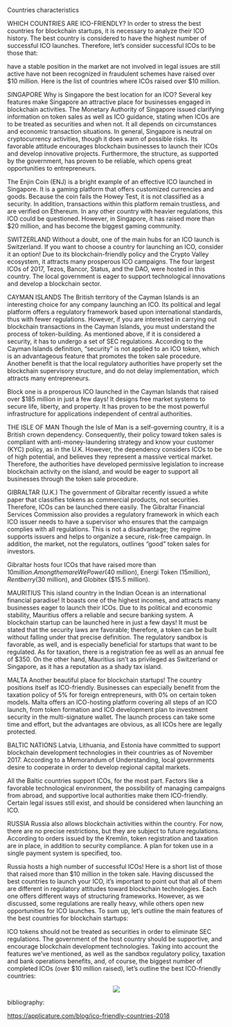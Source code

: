 Countries characteristics

WHICH COUNTRIES ARE ICO-FRIENDLY?
In order to stress the best countries for blockchain startups, it is necessary to analyze their ICO history. The best country is considered to have the highest number of successful ICO launches. Therefore, let’s consider successful ICOs to be those that:

have a stable position in the market
are not involved in legal issues
are still active
have not been recognized in fraudulent schemes
have raised over $10 million.
Here is the list of countries where ICOs raised over $10 million.

SINGAPORE
Why is Singapore the best location for an ICO? Several key features make Singapore an attractive place for businesses engaged in blockchain activities. The Monetary Authority of Singapore issued clarifying information on token sales as well as ICO guidance, stating when ICOs are to be treated as securities and when not. It all depends on circumstances and economic transaction situations. In general, Singapore is neutral on cryptocurrency activities, though it does warn of possible risks. Its favorable attitude encourages blockchain businesses to launch their ICOs and develop innovative projects. Furthermore, the structure, as supported by the government, has proven to be reliable, which opens great opportunities to entrepreneurs.

The Enjin Coin (ENJ) is a bright example of an effective ICO launched in Singapore. It is a gaming platform that offers customized currencies and goods.
Because the coin fails the Howey Test, it is not classified as a security. In addition, transactions within this platform remain trustless, and are verified on Ethereum. In any other country with heavier regulations, this ICO could be questioned. However, in Singapore, it has raised more than $20 million, and has become the biggest gaming community.

SWITZERLAND
Without a doubt, one of the main hubs for an ICO launch is Switzerland. If you want to choose a country for launching an ICO, consider it an option! Due to its blockchain-friendly policy and the Crypto Valley ecosystem, it attracts many prosperous ICO campaigns. The four largest ICOs of 2017, Tezos, Bancor, Status, and the DAO, were hosted in this country. The local government is eager to support technological innovations and develop a blockchain sector.

CAYMAN ISLANDS
The British territory of the Cayman Islands is an interesting choice for any company launching an ICO. Its political and legal platform offers a regulatory framework based upon international standards, thus with fewer regulations. However, if you are interested in carrying out blockchain transactions in the Cayman Islands, you must understand the process of token-building. As mentioned above, if it is considered a security, it has to undergo a set of SEC regulations. According to the Cayman Islands definition, “security” is not applied to an ICO token, which is an advantageous feature that promotes the token sale procedure. Another benefit is that the local regulatory authorities have properly set the blockchain supervisory structure, and do not delay implementation, which attracts many entrepreneurs.

Block one is a prosperous ICO launched in the Cayman Islands that raised over $185 million in just a few days! It designs free market systems to secure life, liberty, and property. It has proven to be the most powerful infrastructure for applications independent of central authorities.

THE ISLE OF MAN
Though the Isle of Man is a self-governing country, it is a British crown dependency. Consequently, their policy toward token sales is compliant with anti-money-laundering strategy and know your customer (KYC) policy, as in the U.K. However, the dependency considers ICOs to be of high potential, and believes they represent a massive vertical market. Therefore, the authorities have developed permissive legislation to increase blockchain activity on the island, and would be eager to support all businesses through the token sale procedure.

GIBRALTAR (U.K.)
The government of Gibraltar recently issued a white paper that classifies tokens as commercial products, not securities. Therefore, ICOs can be launched there easily. The Gibraltar Financial Services Commission also provides a regulatory framework in which each ICO issuer needs to have a supervisor who ensures that the campaign complies with all regulations. This is not a disadvantage; the regime supports issuers and helps to organize a secure, risk-free campaign. In addition, the market, not the regulators, outlines “good” token sales for investors.

Gibraltar hosts four ICOs that have raised more than $10 million. Among them are WePower ($40 million), Energi Token ($15 million), Rentberry ($30 million), and Globitex ($15.5 million).

MAURITIUS
This island country in the Indian Ocean is an international financial paradise! It boasts one of the highest incomes, and attracts many businesses eager to launch their ICOs. Due to its political and economic stability, Mauritius offers a reliable and secure banking system. A blockchain startup can be launched here in just a few days! It must be stated that the security laws are favorable; therefore, a token can be built without falling under that precise definition. The regulatory sandbox is favorable, as well, and is especially beneficial for startups that want to be regulated. As for taxation, there is a registration fee as well as an annual fee of $350. On the other hand, Mauritius isn’t as privileged as Switzerland or Singapore, as it has a reputation as a shady tax island.

MALTA
Another beautiful place for blockchain startups! The country positions itself as ICO-friendly. Businesses can especially benefit from the taxation policy of 5% for foreign entrepreneurs, with 0% on certain token models. Malta offers an ICO-hosting platform covering all steps of an ICO launch, from token formation and ICO development plan to investment security in the multi-signature wallet. The launch process can take some time and effort, but the advantages are obvious, as all ICOs here are legally protected.

BALTIC NATIONS
Latvia, Lithuania, and Estonia have committed to support blockchain development technologies in their countries as of November 2017. According to a Memorandum of Understanding, local governments desire to cooperate in order to develop regional capital markets.

All the Baltic countries support ICOs, for the most part. Factors like a favorable technological environment, the possibility of managing campaigns from abroad, and supportive local authorities make them ICO-friendly. Certain legal issues still exist, and should be considered when launching an ICO.

RUSSIA
Russia also allows blockchain activities within the country. For now, there are no precise restrictions, but they are subject to future regulations. According to orders issued by the Kremlin, token registration and taxation are in place, in addition to security compliance. A plan for token use in a single payment system is specified, too.

Russia hosts a high number of successful ICOs! Here is a short list of those that raised more than $10 million in the token sale.
Having discussed the best countries to launch your ICO, it’s important to point out that all of them are different in regulatory attitudes toward blockchain technologies. Each one offers different ways of structuring frameworks. However, as we discussed, some regulations are really heavy, while others open new opportunities for ICO launches. To sum up, let’s outline the main features of the best countries for blockchain startups:

ICO tokens should not be treated as securities in order to eliminate SEC regulations.
The government of the host country should be supportive, and encourage blockchain development technologies.
Taking into account the features we’ve mentioned, as well as the sandbox regulatory policy, taxation and bank operations benefits, and, of course, the biggest number of completed ICOs (over $10 million raised), let’s outline the best ICO-friendly countries:


<p align="center">
<img src="https://github.com/bitfinc/minestone/blob/master/List%20of%20countries/The_most_ICO_friendly_countries.png">





bibliography:

https://applicature.com/blog/ico-friendly-countries-2018

